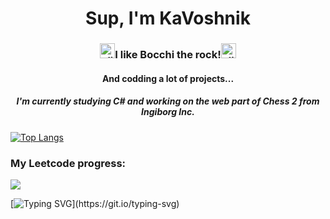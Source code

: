 <h1 align="center">Sup, I'm KaVoshnik</h1>

<h3 align="center"><a href="https://emoji.gg/emoji/11351-slime-bocchi"><img src="https://cdn3.emoji.gg/emojis/11351-slime-bocchi.png" width="24px" height="24px" alt="slime_bocchi"></a>I like Bocchi the rock!<a href="https://emoji.gg/emoji/11351-slime-bocchi"><img src="https://cdn3.emoji.gg/emojis/11351-slime-bocchi.png" width="24px" height="24px" alt="slime_bocchi"></a></h3>
<h4 align="center">And codding a lot of projects...</h4>
<h5 align="center">I'm currently studying C# and working on the web part of Chess 2 from Ingiborg Inc.</h5>

[![Top Langs](https://github-readme-stats.vercel.app/api/top-langs/?username=KaVoshnik&layout=compact&theme=vision-friendly-dark)](https://github.com/anuraghazra/github-readme-stats)

<h3>My Leetcode progress:</h3>

<img src="https://leetcard.jacoblin.cool/Kavoshnik?theme=dark" />

[![Typing SVG](https://readme-typing-svg.herokuapp.com?color=%2336BCF7&lines=Ingiborg+Incorporated.)](https://git.io/typing-svg)
